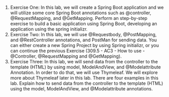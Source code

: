 1) Exercise One: In this lab, we will create a Spring Boot application and we will utilize some core Spring Boot annotations such as @controller, @RequestMapping, and @GetMapping. 
Perform an step-by-step exercise to build a basic application using Spring Boot, developing an application using the spring initializr.
2) Exercise Two: In this lab, we will use @Requestbody, @PostMapping, and @RestController annotations, and PostMan for sending data. You can either create a new Spring Project by using Spring initializr, or you can continue the previous Exercise (309.5 - AC3 - How to use - @Controller, @RequestMapping and @GetMapping).
3) Exercise Three: In this lab, we will send data from the controller to the template (HTML) by using model, ModelAndView, and @Modelattribute Annotation. In order to do that, we will use Thymeleaf. We will explore more about Thymeleaf later in this lab. There are four examples in this lab. Explain how to send data from the controller to the template (HTML) using the model, ModelAndView, and @Modelattribute annotations.

